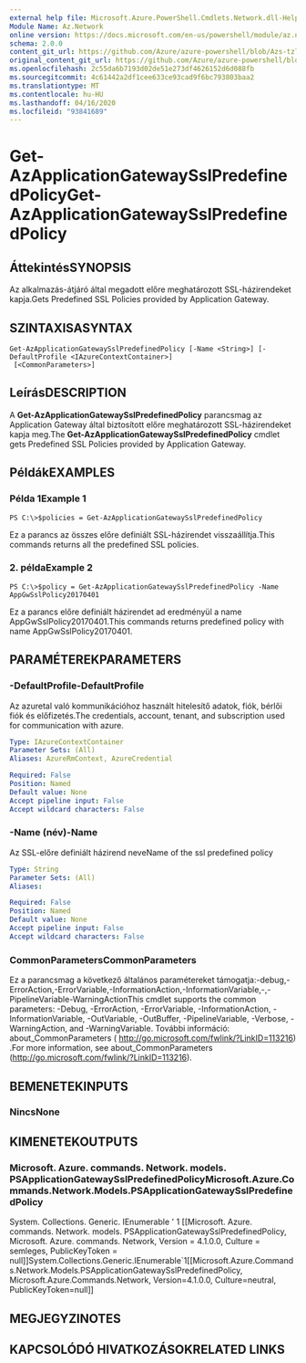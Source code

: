 ```yaml
---
external help file: Microsoft.Azure.PowerShell.Cmdlets.Network.dll-Help.xml
Module Name: Az.Network
online version: https://docs.microsoft.com/en-us/powershell/module/az.network/get-azapplicationgatewaysslpredefinedpolicy
schema: 2.0.0
content_git_url: https://github.com/Azure/azure-powershell/blob/Azs-tzl/src/Network/Network/help/Get-AzApplicationGatewaySslPredefinedPolicy.md
original_content_git_url: https://github.com/Azure/azure-powershell/blob/Azs-tzl/src/Network/Network/help/Get-AzApplicationGatewaySslPredefinedPolicy.md
ms.openlocfilehash: 2c55da6b7193d02de51e273df4626152d6d088fb
ms.sourcegitcommit: 4c61442a2df1cee633ce93cad9f6bc793803baa2
ms.translationtype: MT
ms.contentlocale: hu-HU
ms.lasthandoff: 04/16/2020
ms.locfileid: "93841689"
---
```

# <span data-ttu-id="594b7-101">Get-AzApplicationGatewaySslPredefinedPolicy</span><span class="sxs-lookup"><span data-stu-id="594b7-101">Get-AzApplicationGatewaySslPredefinedPolicy</span></span>

## <span data-ttu-id="594b7-102">Áttekintés</span><span class="sxs-lookup"><span data-stu-id="594b7-102">SYNOPSIS</span></span>
<span data-ttu-id="594b7-103">Az alkalmazás-átjáró által megadott előre meghatározott SSL-házirendeket kapja.</span><span class="sxs-lookup"><span data-stu-id="594b7-103">Gets Predefined SSL Policies provided by Application Gateway.</span></span>

## <span data-ttu-id="594b7-104">SZINTAXISA</span><span class="sxs-lookup"><span data-stu-id="594b7-104">SYNTAX</span></span>

```
Get-AzApplicationGatewaySslPredefinedPolicy [-Name <String>] [-DefaultProfile <IAzureContextContainer>]
 [<CommonParameters>]
```

## <span data-ttu-id="594b7-105">Leírás</span><span class="sxs-lookup"><span data-stu-id="594b7-105">DESCRIPTION</span></span>
<span data-ttu-id="594b7-106">A **Get-AzApplicationGatewaySslPredefinedPolicy** parancsmag az Application Gateway által biztosított előre meghatározott SSL-házirendeket kapja meg.</span><span class="sxs-lookup"><span data-stu-id="594b7-106">The **Get-AzApplicationGatewaySslPredefinedPolicy** cmdlet gets Predefined SSL Policies provided by Application Gateway.</span></span>

## <span data-ttu-id="594b7-107">Példák</span><span class="sxs-lookup"><span data-stu-id="594b7-107">EXAMPLES</span></span>

### <span data-ttu-id="594b7-108">Példa 1</span><span class="sxs-lookup"><span data-stu-id="594b7-108">Example 1</span></span>
```
PS C:\>$policies = Get-AzApplicationGatewaySslPredefinedPolicy
```

<span data-ttu-id="594b7-109">Ez a parancs az összes előre definiált SSL-házirendet visszaállítja.</span><span class="sxs-lookup"><span data-stu-id="594b7-109">This commands returns all the predefined SSL policies.</span></span>

### <span data-ttu-id="594b7-110">2. példa</span><span class="sxs-lookup"><span data-stu-id="594b7-110">Example 2</span></span>
```
PS C:\>$policy = Get-AzApplicationGatewaySslPredefinedPolicy -Name AppGwSslPolicy20170401
```

<span data-ttu-id="594b7-111">Ez a parancs előre definiált házirendet ad eredményül a name AppGwSslPolicy20170401.</span><span class="sxs-lookup"><span data-stu-id="594b7-111">This commands returns predefined policy with name AppGwSslPolicy20170401.</span></span>

## <span data-ttu-id="594b7-112">PARAMÉTEREK</span><span class="sxs-lookup"><span data-stu-id="594b7-112">PARAMETERS</span></span>

### <span data-ttu-id="594b7-113">-DefaultProfile</span><span class="sxs-lookup"><span data-stu-id="594b7-113">-DefaultProfile</span></span>
<span data-ttu-id="594b7-114">Az azuretal való kommunikációhoz használt hitelesítő adatok, fiók, bérlői fiók és előfizetés.</span><span class="sxs-lookup"><span data-stu-id="594b7-114">The credentials, account, tenant, and subscription used for communication with azure.</span></span>

```yaml
Type: IAzureContextContainer
Parameter Sets: (All)
Aliases: AzureRmContext, AzureCredential

Required: False
Position: Named
Default value: None
Accept pipeline input: False
Accept wildcard characters: False
```

### <span data-ttu-id="594b7-115">-Name (név)</span><span class="sxs-lookup"><span data-stu-id="594b7-115">-Name</span></span>
<span data-ttu-id="594b7-116">Az SSL-előre definiált házirend neve</span><span class="sxs-lookup"><span data-stu-id="594b7-116">Name of the ssl predefined policy</span></span>

```yaml
Type: String
Parameter Sets: (All)
Aliases: 

Required: False
Position: Named
Default value: None
Accept pipeline input: False
Accept wildcard characters: False
```

### <span data-ttu-id="594b7-117">CommonParameters</span><span class="sxs-lookup"><span data-stu-id="594b7-117">CommonParameters</span></span>
<span data-ttu-id="594b7-118">Ez a parancsmag a következő általános paramétereket támogatja:-debug,-ErrorAction,-ErrorVariable,-InformationAction,-InformationVariable,-,-PipelineVariable-WarningAction</span><span class="sxs-lookup"><span data-stu-id="594b7-118">This cmdlet supports the common parameters: -Debug, -ErrorAction, -ErrorVariable, -InformationAction, -InformationVariable, -OutVariable, -OutBuffer, -PipelineVariable, -Verbose, -WarningAction, and -WarningVariable.</span></span> <span data-ttu-id="594b7-119">További információ: about_CommonParameters ( http://go.microsoft.com/fwlink/?LinkID=113216) .</span><span class="sxs-lookup"><span data-stu-id="594b7-119">For more information, see about_CommonParameters (http://go.microsoft.com/fwlink/?LinkID=113216).</span></span>

## <span data-ttu-id="594b7-120">BEMENETEK</span><span class="sxs-lookup"><span data-stu-id="594b7-120">INPUTS</span></span>

### <span data-ttu-id="594b7-121">Nincs</span><span class="sxs-lookup"><span data-stu-id="594b7-121">None</span></span>

## <span data-ttu-id="594b7-122">KIMENETEK</span><span class="sxs-lookup"><span data-stu-id="594b7-122">OUTPUTS</span></span>

### <span data-ttu-id="594b7-123">Microsoft. Azure. commands. Network. models. PSApplicationGatewaySslPredefinedPolicy</span><span class="sxs-lookup"><span data-stu-id="594b7-123">Microsoft.Azure.Commands.Network.Models.PSApplicationGatewaySslPredefinedPolicy</span></span>
<span data-ttu-id="594b7-124">System. Collections. Generic. IEnumerable ' 1 [[Microsoft. Azure. commands. Network. models. PSApplicationGatewaySslPredefinedPolicy, Microsoft. Azure. commands. Network, Version = 4.1.0.0, Culture = semleges, PublicKeyToken = null]]</span><span class="sxs-lookup"><span data-stu-id="594b7-124">System.Collections.Generic.IEnumerable\`1[[Microsoft.Azure.Commands.Network.Models.PSApplicationGatewaySslPredefinedPolicy, Microsoft.Azure.Commands.Network, Version=4.1.0.0, Culture=neutral, PublicKeyToken=null]]</span></span>

## <span data-ttu-id="594b7-125">MEGJEGYZI</span><span class="sxs-lookup"><span data-stu-id="594b7-125">NOTES</span></span>

## <span data-ttu-id="594b7-126">KAPCSOLÓDÓ HIVATKOZÁSOK</span><span class="sxs-lookup"><span data-stu-id="594b7-126">RELATED LINKS</span></span>

